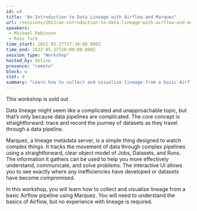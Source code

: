 ```yaml
---
id: w4
title: "An Introduction to Data Lineage with Airflow and Marquez"
url: /sessions/2022/an-introduction-to-data-lineage-with-airflow-and-marquez
speakers:
 - Michael Robinson
 - Ross Turk
time_start: 2022-05-27T17:30:00.000Z
time_end: 2022-05-27T20:00:00.000Z
session_type: "Workshop"
hosted_by: Online
presence: "remote"
block: w
slot: 4
summary: "Learn how to collect and visualize lineage from a basic Airflow pipeline using Marquez. You will need to understand the basics of Airflow, but no experience with lineage is required."
---
```


<div class="btn btn-danger text-white px-3 mb-2">This workshop is sold out</div>

Data lineage might seem like a complicated and unapproachable topic, but that’s only because data pipelines are complicated. The core concept is straightforward: trace and record the journey of datasets as they travel through a data pipeline.
 
Marquez, a lineage metadata server, is a simple thing designed to watch complex things. It tracks the movement of data through complex pipelines using a straightforward, clear object model of Jobs, Datasets, and Runs. The information it gathers can be used to help you more effectively understand, communicate, and solve problems. The interactive UI allows you to see exactly where any inefficiencies have developed or datasets have become compromised. 
 
In this workshop, you will learn how to collect and visualize lineage from a basic Airflow pipeline using Marquez. You will need to understand the basics of Airflow, but no experience with lineage is required.